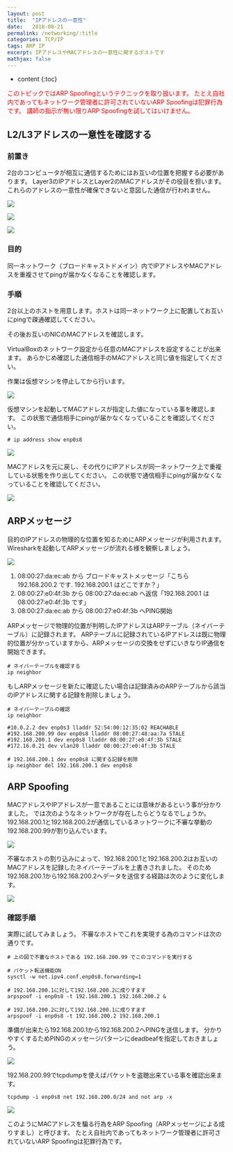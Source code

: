 ```yaml
---
layout: post
title:  "IPアドレスの一意性"
date:   2018-08-21
permalink: /networking/:title
categories: TCP/IP
tags: ARP IP
excerpt: IPアドレスやMACアドレスの一意性に関するポストです
mathjax: false
---
```

 
* content
{:toc}

<font color=red>このトピックではARP Spoofingというテクニックを取り扱います。
たとえ自社内であってもネットワーク管理者に許可されていないARP Spoofingは犯罪行為です。
講師の指示が無い限りARP Spoofingを試してはいけません。</font>

## L2/L3アドレスの一意性を確認する

### 前置き

2台のコンピュータが相互に通信するためにはお互いの位置を把握する必要があります。
Layer3のIPアドレスとLayer2のMACアドレスがその役目を担います。
これらのアドレスの一意性が確保できないと意図した通信が行われません。

![](/images/arp/addressing01.png)

![](/images/arp/addressing02.png)

![](/images/arp/addressing03.png)

### 目的

同一ネットワーク（ブロードキャストドメイン）内でIPアドレスやMACアドレスを重複させてpingが届かなくなることを確認します。

### 手順

2台以上のホストを用意します。ホストは同一ネットワーク上に配置してお互いにpingで疎通確認してください。

その後お互いのNICのMACアドレスを確認します。

VirtualBoxのネットワーク設定から任意のMACアドレスを設定することが出来ます。
あらかじめ確認した通信相手のMACアドレスと同じ値を指定してください。

作業は仮想マシンを停止してから行います。

![](/images/arp/bridge_mac.png)

仮想マシンを起動してMACアドレスが指定した値になっている事を確認します。
この状態で通信相手にpingが届かなくなっていることを確認してください。

```
# ip address show enp0s8
```

![](/images/arp/mac2.png)

MACアドレスを元に戻し、その代りにIPアドレスが同一ネットワーク上で重複している状態を作り出してください。
この状態で通信相手にpingが届かなくなっていることを確認してください。

![](/images/arp/ip.png)

## ARPメッセージ

目的のIPアドレスの物理的な位置を知るためにARPメッセージが利用されます。
Wiresharkを起動してARPメッセージが流れる様を観察しましょう。

![](2019-07-14-16-17-17.png)

1. 08:00:27:da:ec:ab から ブロードキャストメッセージ「こちら 192.168.200.2 です. 192.168.200.1 はどこですか？」
2. 08:00:27:e0:4f:3b から 08:00:27:da:ec:ab へ返信「192.168.200.1 は 08:00:27:e0:4f:3b です」
3. 08:00:27:da:ec:ab から 08:00:27:e0:4f:3b へPING開始

ARPメッセージで物理的位置が判明したIPアドレスはARPテーブル（ネイバーテーブル）に記録されます。
ARPテーブルに記録されているIPアドレスは既に物理的位置が分かっていますから、ARPメッセージの交換をせずにいきなりIP通信を開始できます。

```
# ネイバーテーブルを確認する
ip neighbor
```

もしARPメッセージを新たに確認したい場合は記録済みのARPテーブルから該当のIPアドレスに関する記録を削除しましょう。

```
# ネイバーテーブルの確認
ip neighbor

#10.0.2.2 dev enp0s3 lladdr 52:54:00:12:35:02 REACHABLE
#192.168.200.99 dev enp0s8 lladdr 08:00:27:48:aa:7a STALE
#192.168.200.1 dev enp0s8 lladdr 08:00:27:e0:4f:3b STALE
#172.16.0.21 dev vlan20 lladdr 08:00:27:e0:4f:3b STALE

# 192.168.200.1 dev enp0s8 に関する記録を削除
ip neighbor del 192.168.200.1 dev enp0s8
```

## ARP Spoofing

MACアドレスやIPアドレスが一意であることには意味があるという事が分かりました。
では次のようなネットワークが存在したらどうなるでしょうか。
192.168.200.1と192.168.200.2が通信しているネットワークに不審な挙動の192.168.200.99が割り込んでいます。

![](2019-07-14-14-38-38.png)

不審なホストの割り込みによって、192.168.200.1と192.168.200.2はお互いのMACアドレスを記録したネイバーテーブルを上書きされました。
そのため192.168.200.1から192.168.200.2へデータを送信する経路は次のように変化します。

![](2019-07-14-14-49-32.png)

### 確認手順

実際に試してみましょう。
不審なホストでこれを実現する為のコマンドは次の通りです。

```
# 上の図で不審なホストである 192.168.200.99 でこのコマンドを実行する

# パケット転送機能ON
sysctl -w net.ipv4.conf.enp0s8.forwarding=1

# 192.168.200.1に対して192.168.200.2に成りすます
arpspoof -i enp0s8 -t 192.168.200.1 192.168.200.2 &

# 192.168.200.2に対して192.168.200.1に成りすます
arpspoof -i enp0s8 -t 192.168.200.2 192.168.200.1
```

準備が出来たら192.168.200.1から192.168.200.2へPINGを送信します。
分かりやすくするためPINGのメッセージパターンにdeadbeafを指定しておきましょう。

![](2019-07-14-15-29-12.png)

192.168.200.99でtcpdumpを使えばパケットを盗聴出来ている事を確認出来ます。
```
tcpdump -i enp0s8 net 192.168.200.0/24 and not arp -x
```

![](2019-07-14-15-26-06.png)

このようにMACアドレスを騙る行為をARP Spoofing（ARPメッセージによる成りすまし）と呼びます。
たとえ自社内であってもネットワーク管理者に許可されていないARP Spoofingは犯罪行為です。


